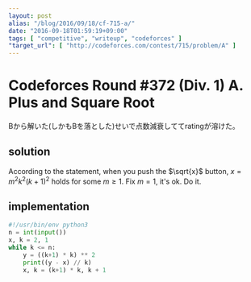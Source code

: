 ```yaml
---
layout: post
alias: "/blog/2016/09/18/cf-715-a/"
date: "2016-09-18T01:59:19+09:00"
tags: [ "competitive", "writeup", "codeforces" ]
"target_url": [ "http://codeforces.com/contest/715/problem/A" ]
---
```


# Codeforces Round #372 (Div. 1) A. Plus and Square Root

Bから解いた(しかもBを落とした)せいで点数減衰しててratingが溶けた。

## solution

According to the statement, when you push the $\sqrt{x}$ button, $x = m^2k^2(k+1)^2$ holds for some $m \ge 1$.
Fix $m = 1$, it's ok. Do it.

## implementation

``` python
#!/usr/bin/env python3
n = int(input())
x, k = 2, 1
while k <= n:
    y = ((k+1) * k) ** 2
    print((y - x) // k)
    x, k = (k+1) * k, k + 1
```

